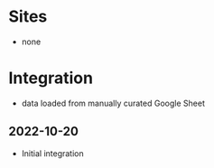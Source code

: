 # Sites

*  none

# Integration

* data loaded from manually curated Google Sheet

## 2022-10-20

* Initial integration
